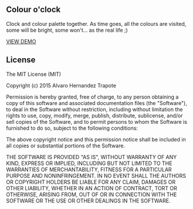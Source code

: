 ## Colour o'clock

Clock and colour palette together. As time goes, all the colours are visited, some will be bright, some won't... as the real life ;)

<a href="https://alvarotrapote.github.io/colour-o-clock" target="_blank">VIEW DEMO</a>

## License

The MIT License (MIT)

Copyright (c) 2015 Alvaro Hernandez Trapote

Permission is hereby granted, free of charge, to any person obtaining a copy
of this software and associated documentation files (the "Software"), to deal in the Software without restriction, including without limitation the rights to use, copy, modify, merge, publish, distribute, sublicense, and/or sell copies of the Software, and to permit persons to whom the Software is furnished to do so, subject to the following conditions:

The above copyright notice and this permission notice shall be included in all copies or substantial portions of the Software.

THE SOFTWARE IS PROVIDED "AS IS", WITHOUT WARRANTY OF ANY KIND, EXPRESS OR
IMPLIED, INCLUDING BUT NOT LIMITED TO THE WARRANTIES OF MERCHANTABILITY,
FITNESS FOR A PARTICULAR PURPOSE AND NONINFRINGEMENT. IN NO EVENT SHALL THE
AUTHORS OR COPYRIGHT HOLDERS BE LIABLE FOR ANY CLAIM, DAMAGES OR OTHER
LIABILITY, WHETHER IN AN ACTION OF CONTRACT, TORT OR OTHERWISE, ARISING FROM, OUT OF OR IN CONNECTION WITH THE SOFTWARE OR THE USE OR OTHER DEALINGS IN THE SOFTWARE.
